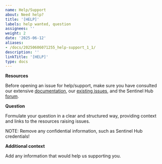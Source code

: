 ```yaml
---
name: Help/Support
about: Need help?
title: '[HELP]'
labels: help wanted, question
assignees: ''
weight: 2
date: '2025-06-12'
aliases:
- /docs/20250606071255_help-support_1_1/
description: ''
linkTitle: '[HELP]'
type: docs
---
```


**Resources**

Before opening an issue for help/support, make sure you have consulted our extensive [documentation](https://sentinelhub-py.readthedocs.io/en/latest/), our [existing issues](https://github.com/sentinel-hub/sentinelhub-py/issues), and the Sentinel Hub [forum](https://forum.sentinel-hub.com/).

**Question**

Formulate your question in a clear and structured way, providing context and links to the resources raising issues.

NOTE: Remove any confidential information, such as Sentinel Hub credentials!

**Additional context**

Add any information that would help us supporting you.
